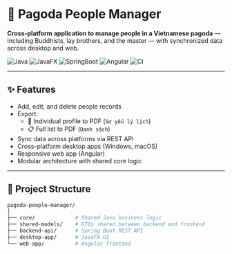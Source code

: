 # 🙏 Pagoda People Manager

**Cross-platform application to manage people in a Vietnamese pagoda** — including Buddhists, lay brothers, and the master — with synchronized data across desktop and web.

![Java](https://img.shields.io/badge/Core-Java-blue?logo=java)
![JavaFX](https://img.shields.io/badge/Desktop-JavaFX-green?logo=openjfx)
![SpringBoot](https://img.shields.io/badge/Backend-SpringBoot-brightgreen?logo=springboot)
![Angular](https://img.shields.io/badge/Web-Angular-red?logo=angular)
![CI](https://github.com/khoaowen/pagoda-people-manager/actions/workflows/ci.yml/badge.svg)


---

## ✨ Features

- Add, edit, and delete people records
- Export:
  - 📄 Individual profile to PDF (`Sơ yếu lý lịch`)
  - 📋 Full list to PDF (`Danh sách`)
- Sync data across platforms via REST API
- Cross-platform desktop apps (Windows, macOS)
- Responsive web app (Angular)
- Modular architecture with shared core logic

---

## 🧱 Project Structure

```bash
pagoda-people-manager/
│
├── core/             # Shared Java business logic
├── shared-models/    # DTOs shared between backend and frontend
├── backend-api/      # Spring Boot REST API
├── desktop-app/      # JavaFX UI
└── web-app/          # Angular frontend

